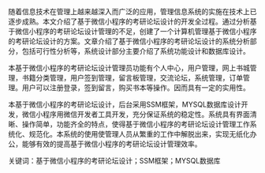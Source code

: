 随着信息技术在管理上越来越深入而广泛的应用，管理信息系统的实施在技术上已逐步成熟。本文介绍了基于微信小程序的考研论坛设计的开发全过程。通过分析基于微信小程序的考研论坛设计管理的不足，创建了一个计算机管理基于微信小程序的考研论坛设计的方案。文章介绍了基于微信小程序的考研论坛设计的系统分析部分，包括可行性分析等，系统设计部分主要介绍了系统功能设计和数据库设计。

本基于微信小程序的考研论坛设计管理员功能有个人中心，用户管理，网上书城管理，书籍分类管理，用户签到管理，留言板管理，交流论坛，系统管理，订单管理。用户可以注册登录，签到留言，购买书本等操作。因而具有一定的实用性。

本基于微信小程序的考研论坛设计，后台采用SSM框架，MYSQL数据库设计开发，微信小程序用微信开发者工具开发，充分保证系统的稳定性。系统具有界面清晰、操作简单，功能齐全的特点，使得基于微信小程序的考研论坛设计管理工作系统化、规范化。本系统的使用使管理人员从繁重的工作中解脱出来，实现无纸化办公，能够有效的提高基于微信小程序的考研论坛设计管理效率。

关键词：基于微信小程序的考研论坛设计；SSM框架；MYSQL数据库

